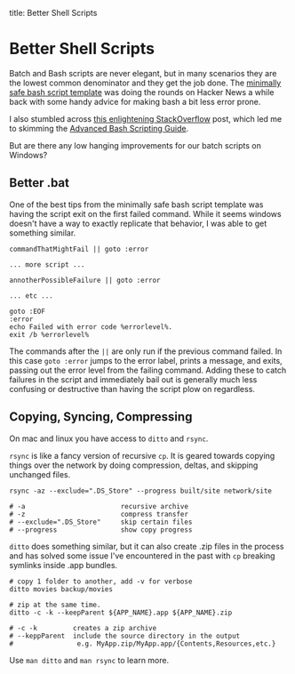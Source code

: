 title: Better Shell Scripts

# Better Shell Scripts

<p>Batch and Bash scripts are never elegant, but in many scenarios they are the lowest common denominator and they get the job done. The <a href="https://betterdev.blog/minimal-safe-bash-script-template/">minimally safe bash script template</a> was doing the rounds on Hacker News a while back with some handy advice for making bash a bit less error prone.</p>

I also stumbled across <a href="https://stackoverflow.com/a/23208014">this enlightening StackOverflow</a> post, which led me to skimming the <a href="https://tldp.org/LDP/abs/html/">Advanced Bash Scripting Guide</a>.

But are there any low hanging improvements for our batch scripts on Windows?

## Better .bat

<p>One of the best tips from the minimally safe bash script template was having the script exit on the first failed command. While it seems windows doesn't have a way to exactly replicate that behavior, I was able to get something similar.</p>

```
commandThatMightFail || goto :error

... more script ...

annotherPossibleFailure || goto :error

... etc ...

goto :EOF
:error
echo Failed with error code %errorlevel%.
exit /b %errorlevel%
```

The commands after the <code>||</code> are only run if the previous command failed. In this case `goto :error` jumps to the error label, prints a message, and exits, passing out the error level from the failing command. Adding these to catch failures in the script and immediately bail out is generally much less confusing or destructive than having the script plow on regardless.

## Copying, Syncing, Compressing

<!-- TODO: add section about ROBOCOPY on windows! -->

On mac and linux you have access to `ditto` and `rsync`.

`rsync` is like a fancy version of recursive `cp`. It is geared towards copying things over the network by doing compression, deltas, and skipping unchanged files.

```
rsync -az --exclude=".DS_Store" --progress built/site network/site

# -a                        recursive archive
# -z                        compress transfer
# --exclude=".DS_Store"     skip certain files
# --progress                show copy progress
```

`ditto` does something similar, but it can also create .zip files in the process and has solved some issue I've encountered in the past with `cp` breaking symlinks inside .app bundles.

```
# copy 1 folder to another, add -v for verbose
ditto movies backup/movies

# zip at the same time.
ditto -c -k --keepParent ${APP_NAME}.app ${APP_NAME}.zip

# -c -k         creates a zip archive
# --keppParent  include the source directory in the output
#                e.g. MyApp.zip/MyApp.app/{Contents,Resources,etc.}
```

<p>Use <code>man ditto</code> and <code>man rsync</code> to learn more.</p>